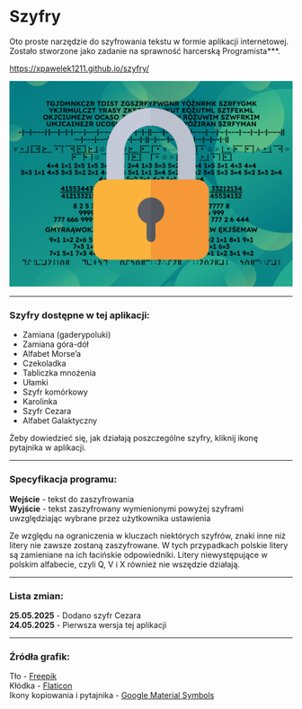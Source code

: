 # Szyfry
Oto proste narzędzie do szyfrowania tekstu w formie aplikacji internetowej.  
Zostało stworzone jako zadanie na sprawność harcerską Programista\*\*\*.

https://xpawelek1211.github.io/szyfry/

![Grafika](img.svg)

---

### Szyfry dostępne w tej aplikacji:
- Zamiana (gaderypoluki)
- Zamiana góra-dół
- Alfabet Morse’a
- Czekoladka
- Tabliczka mnożenia
- Ułamki
- Szyfr komórkowy
- Karolinka
- Szyfr Cezara
- Alfabet Galaktyczny

Żeby dowiedzieć się, jak działają poszczególne szyfry, kliknij ikonę pytajnika w aplikacji.

---

### Specyfikacja programu:
**Wejście** - tekst do zaszyfrowania  
**Wyjście** - tekst zaszyfrowany wymienionymi powyżej szyframi uwzględziając wybrane przez użytkownika ustawienia

Ze względu na ograniczenia w kluczach niektórych szyfrów, znaki inne niż litery nie zawsze zostaną zaszyfrowane. W tych przypadkach polskie litery są zamieniane na ich łacińskie odpowiedniki. Litery niewystępujące w polskim alfabecie, czyli Q, V i X również nie wszędzie działają.

---

### Lista zmian:
**25.05.2025** - Dodano szyfr Cezara  
**24.05.2025** - Pierwsza wersja tej aplikacji

---

### Źródła grafik:
Tło - [Freepik](https://www.freepik.com/free-vector/gradient-geometric-shapes-landing-page-template_5306081.htm)  
Kłódka - [Flaticon](https://www.flaticon.com/free-icon/padlock_456112)  
Ikony kopiowania i pytajnika - [Google Material Symbols](https://fonts.google.com/icons)
